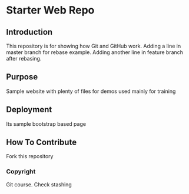 # Starter Web Repo

## Introduction
This repository is for showing how Git and GitHub work. 
Adding a line in master branch for rebase example.
Adding another line in feature branch after rebasing.

## Purpose
Sample website with plenty of files for demos used mainly for training

## Deployment
Its sample bootstrap based page

## How To Contribute
Fork this repository 

### Copyright
Git course. Check stashing
